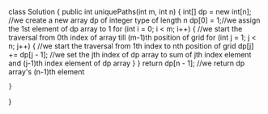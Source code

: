 class Solution {
    public int uniquePaths(int m, int n) {
        int[] dp = new int[n]; //we create a new array dp of integer type of length n
        dp[0] = 1;//we assign the 1st element of dp array to 1
        for (int i = 0; i < m; i++) { //we start the traversal from 0th index of array till (m-1)th position of grid
            for (int j = 1; j < n; j++) { //we start the traversal from 1th index to nth position of grid
                dp[j] += dp[j - 1]; //we set the jth index of dp array to sum of jth index element and (j-1)th index element of dp array
            } 
        } 
        return dp[n - 1]; //we return dp array's (n-1)th element
        
    }
}